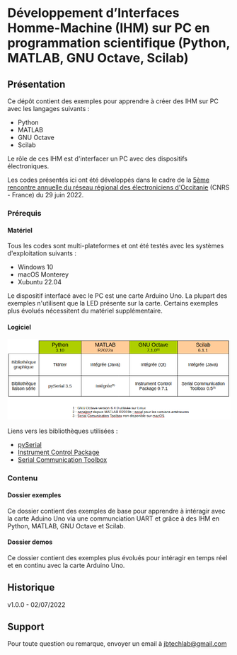 # Développement d’Interfaces Homme-Machine (IHM) sur PC en programmation scientifique (Python, MATLAB, GNU Octave, Scilab)

## Présentation
Ce dépôt contient des exemples pour apprendre à créer des IHM sur PC avec les langages suivants :
- Python
- MATLAB
- GNU Octave
- Scilab

Le rôle de ces IHM est d'interfacer un PC avec des dispositifs électroniques.

Les codes présentés ici ont été développés dans le cadre de la [5ème rencontre annuelle du réseau régional des électroniciens d'Occitanie](https://occitanie.electroniciens.cnrs.fr/5eme-rencontre-des-electroniciens-et-instrumentalistes/) (CNRS - France) du 29 juin 2022.

### Prérequis
#### Matériel
Tous les codes sont multi-plateformes et ont été testés avec les systèmes d'exploitation suivants :
- Windows 10
- macOS Monterey
- Xubuntu 22.04

Le dispositif interfacé avec le PC est une carte Arduino Uno. La plupart des exemples n'utilisent que la LED présente sur la carte. Certains exemples plus évolués nécessitent du matériel supplémentaire.

#### Logiciel

![](/images/langages.png)

Liens vers les bibliothèques utilisées :
- [pySerial](https://pypi.org/project/pyserial/)
- [Instrument Control Package](https://octave.sourceforge.io/instrument-control/index.html)
- [Serial Communication Toolbox](https://atoms.scilab.org/toolboxes/serial)

### Contenu
#### Dossier exemples
Ce dossier contient des exemples de base pour apprendre à intéragir avec la carte Aduino Uno via une communciation UART et grâce à des IHM en Python, MATLAB, GNU Octave et Scilab.
#### Dossier demos
Ce dossier contient des exemples plus évolués pour intéragir en temps réel et en continu avec la carte Arduino Uno.
## Historique

v1.0.0 - 02/07/2022

## Support
Pour toute question ou remarque, envoyer un email à jbtechlab@gmail.com